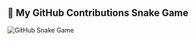 ## 🐍 My GitHub Contributions Snake Game

<picture>
  <source media="(prefers-color-scheme: dark)" srcset="./snake-output/github-contributions-snake-dark.svg" />
  <source media="(prefers-color-scheme: light)" srcset="./snake-output/github-contributions-snake.svg" />
  <img alt="GitHub Snake Game" src="./snake-output/github-contributions-snake.svg" />
</picture>

<!-- If you prefer using the GIF instead of SVG -->
<!-- ![GitHub Snake Game GIF](./snake-output/ocean.gif) -->
